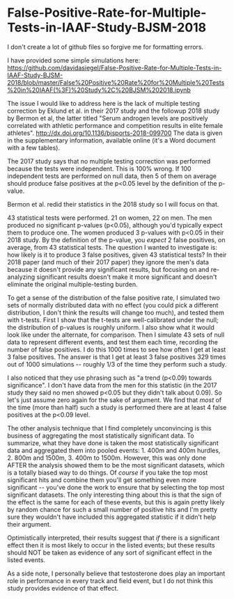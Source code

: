 # False-Positive-Rate-for-Multiple-Tests-in-IAAF-Study-BJSM-2018

I don't create a lot of github files so forgive me for formatting errors.

I have provided some simple simulations here: https://github.com/davidasiegel/False-Positive-Rate-for-Multiple-Tests-in-IAAF-Study-BJSM-2018/blob/master/False%20Positive%20Rate%20for%20Multiple%20Tests%20in%20IAAF(%3F)%20Study%2C%20BJSM%202018.ipynb

The issue I would like to address here is the lack of multiple testing correction by Eklund et al. in their 2017 study and the followup 2018 study by Bermon et al, the latter titled "Serum androgen levels are positively correlated with athletic performance and competition results in elite female athletes".  http://dx.doi.org/10.1136/bjsports-2018-099700  The data is given in the supplementary information, available online (it's a Word document with a few tables).

The 2017 study says that no multiple testing correction was performed because the tests were independent.  This is 100% wrong.  If 100 independent tests are performed on null data, then 5 of them on average should produce false positives at the p<0.05 level by the definition of the p-value.

Bermon et al. redid their statistics in the 2018 study so I will focus on that.

43 statistical tests were performed.  21 on women, 22 on men.  The men produced no significant p-values (p<0.05), although you'd typically expect them to produce one.  The women produced 3 p-values with p<0.05 in their 2018 study.  By the definition of the p-value, you *expect* 2 false positives, on average, from 43 statistical tests.  The question I wanted to investigate is: how likely is it to produce 3 false positives, given 43 statistical tests?  In their 2018 paper (and much of their 2017 paper) they ignore the men's data because it doesn't provide any significant results, but focusing on and re-analyzing significant results doesn't make it more significant and doesn't eliminate the original multiple-testing burden.

To get a sense of the distribution of the false positive rate, I simulated two sets of normally distributed data with no effect (you could pick a different distribution, I don't think the results will change too much), and tested them with t-tests.  First I show that the t-tests are well-calibrated under the null; the distribution of p-values is roughly uniform.  I also show what it would look like under the alternate, for comparison.  Then I simulate 43 sets of null data to represent different events, and test them each time, recording the number of false positives.  I do this 1000 times to see how often I get at least 3 false positives.  The answer is that I get at least 3 false positives 329 times out of 1000 simulations -- roughly 1/3 of the time they perform such a study.

I also noticed that they use phrasing such as "a trend (p<0.09) towards significance".  I don't have data from the men for this statistic (in the 2017 study they said no men showed p<0.05 but they didn't talk about 0.09).  So let's just assume zero again for the sake of argument.  We find that *most* of the time (more than half) such a study is performed there are at least 4 false positives at the p<0.09 level.

The other analysis technique that I find completely unconvincing is this business of aggregating the most statistically significant data. To summarize, what they have done is taken the most statistically significant data and aggregated them into pooled events: 1. 400m and 400m hurdles, 2. 800m and 1500m, 3. 400m to 1500m.  However, this was only done AFTER the analysis showed them to be the most significant datasets, which is a totally biased way to do things.  Of *course* if you take the top most significant hits and combine them you'll get something even more significant -- you've done the work to ensure that by selecting the top most significant datasets.  The only interesting thing about this is that the sign of the effect is the same for each of these events, but this is again pretty likely by random chance for such a small number of positive hits and I'm pretty sure they wouldn't have included this aggregated statistic if it didn't help their argument.

Optimistically interpreted, their results suggest that *if* there is a significant effect then it is most likely to occur in the listed events; but these results should NOT be taken as evidence of any sort of significant effect in the listed events.

As a side note, I personally believe that testosterone does play an important role in performance in every track and field event, but I do not think this study provides evidence of that effect.
